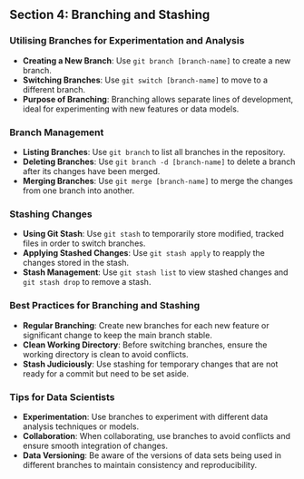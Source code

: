 ## Section 4: Branching and Stashing

### Utilising Branches for Experimentation and Analysis
- **Creating a New Branch**: Use `git branch [branch-name]` to create a new branch.
- **Switching Branches**: Use `git switch [branch-name]` to move to a different branch.
- **Purpose of Branching**: Branching allows separate lines of development, ideal for experimenting with new features or data models.

### Branch Management
- **Listing Branches**: Use `git branch` to list all branches in the repository.
- **Deleting Branches**: Use `git branch -d [branch-name]` to delete a branch after its changes have been merged.
- **Merging Branches**: Use `git merge [branch-name]` to merge the changes from one branch into another.

### Stashing Changes
- **Using Git Stash**: Use `git stash` to temporarily store modified, tracked files in order to switch branches.
- **Applying Stashed Changes**: Use `git stash apply` to reapply the changes stored in the stash.
- **Stash Management**: Use `git stash list` to view stashed changes and `git stash drop` to remove a stash.

### Best Practices for Branching and Stashing
- **Regular Branching**: Create new branches for each new feature or significant change to keep the main branch stable.
- **Clean Working Directory**: Before switching branches, ensure the working directory is clean to avoid conflicts.
- **Stash Judiciously**: Use stashing for temporary changes that are not ready for a commit but need to be set aside.

### Tips for Data Scientists
- **Experimentation**: Use branches to experiment with different data analysis techniques or models.
- **Collaboration**: When collaborating, use branches to avoid conflicts and ensure smooth integration of changes.
- **Data Versioning**: Be aware of the versions of data sets being used in different branches to maintain consistency and reproducibility.
